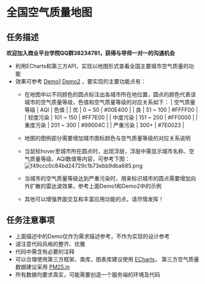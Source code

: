 # 全国空气质量地图

## 任务描述
**欢迎加入商业平台学院QQ群38234781，获得与导师一对一的沟通机会**

* 利用ECharts和第三方API，实现以地图形式查看全国主要城市空气质量的功能
* 效果可参考 [Demo1](http://echarts.baidu.com/gallery/editor.html?c=doc-example/scatter-visualMap-piecewise) [Demo2](http://echarts.baidu.com/gallery/editor.html?c=effectScatter-bmap) ，要实现的主要功能点有：
    * 在地图中以不同颜色的圆点标注出各城市所在地位置，圆点的颜色代表该城市的空气质量等级，色值和空气质量等级的对应关系如下：
        | 空气质量等级 | AQI | 色值 |
        | 优 | 0 ~ 50 | #00E400 |
        | 良 | 51 ~ 100 | #FFFF00 |
        | 轻度污染 | 101 ~ 150 | #FF7E00 |
        | 中度污染 | 151 ~ 200 | #FF0000 |
        | 重度污染 | 201 ~ 300 | #99004C |
        | 严重污染 | 300+ | #7E0023 |

    * 地图的图例部分需要增加城市图标颜色与空气质量等级的对应关系说明

    * 当鼠标hover至城市所在圆点时，出现浮层，浮层中需显示城市名称、空气质量等级、AQI数值等内容，可参考下图：
    ![f49ccc0c84bd24729c1b73ebb9dba685.png](https://ooo.0o0.ooo/2017/04/24/58fd6fab4a2e6.png)

    * 当城市的空气质量等级达到严重污染时，用来标识城市的圆点需要增加向外扩散的雷达波效果，参考上面Demo1和Demo2中的示例

    * 其他可以增强界面交互和丰富应用功能的点，请尽情发挥！

## 任务注意事项
* 上面描述中的Demo仅作为需求描述参考，不作为实现的设计参考
* 请注意代码风格的整齐、优雅
* 代码中需含有必要的注释
* 可以合理使用第三方框架、类库，图表库建议使用 [ECharts](http://echarts.baidu.com/)， 第三方空气质量数据建议采用 [PM25.in](http://www.pm25.in/api_doc)
* 所有数据均要求真实，可能需要创造一个服务端的环境及代码